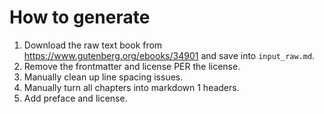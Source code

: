 # How to generate

1. Download the raw text book from https://www.gutenberg.org/ebooks/34901 and save into `input_raw.md`.
2. Remove the frontmatter and license PER the license.
3. Manually clean up line spacing issues.
4. Manually turn all chapters into markdown 1 headers.
5. Add preface and license.